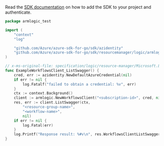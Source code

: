 Read the [SDK documentation](https://github.com/Azure/azure-sdk-for-go/blob/sdk%2Fresourcemanager%2Flogic%2Farmlogic%2Fv0.3.1/sdk/resourcemanager/logic/armlogic/README.md) on how to add the SDK to your project and authenticate.

```go
package armlogic_test

import (
	"context"
	"log"

	"github.com/Azure/azure-sdk-for-go/sdk/azidentity"
	"github.com/Azure/azure-sdk-for-go/sdk/resourcemanager/logic/armlogic"
)

// x-ms-original-file: specification/logic/resource-manager/Microsoft.Logic/stable/2019-05-01/examples/Workflows_ListSwagger.json
func ExampleWorkflowsClient_ListSwagger() {
	cred, err := azidentity.NewDefaultAzureCredential(nil)
	if err != nil {
		log.Fatalf("failed to obtain a credential: %v", err)
	}
	ctx := context.Background()
	client := armlogic.NewWorkflowsClient("<subscription-id>", cred, nil)
	res, err := client.ListSwagger(ctx,
		"<resource-group-name>",
		"<workflow-name>",
		nil)
	if err != nil {
		log.Fatal(err)
	}
	log.Printf("Response result: %#v\n", res.WorkflowsClientListSwaggerResult)
}
```
